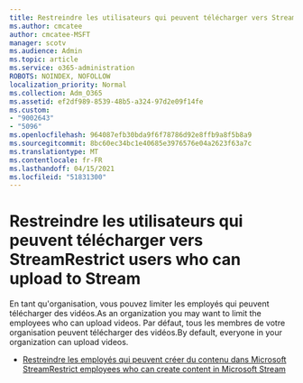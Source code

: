 ```yaml
---
title: Restreindre les utilisateurs qui peuvent télécharger vers Stream
ms.author: cmcatee
author: cmcatee-MSFT
manager: scotv
ms.audience: Admin
ms.topic: article
ms.service: o365-administration
ROBOTS: NOINDEX, NOFOLLOW
localization_priority: Normal
ms.collection: Adm_O365
ms.assetid: ef2df989-8539-48b5-a324-97d2e09f14fe
ms.custom:
- "9002643"
- "5096"
ms.openlocfilehash: 964087efb30bda9f6f78786d92e8ffb9a8f5b8a9
ms.sourcegitcommit: 8bc60ec34bc1e40685e3976576e04a2623f63a7c
ms.translationtype: MT
ms.contentlocale: fr-FR
ms.lasthandoff: 04/15/2021
ms.locfileid: "51831300"
---
```

# <a name="restrict-users-who-can-upload-to-stream"></a><span data-ttu-id="41b60-102">Restreindre les utilisateurs qui peuvent télécharger vers Stream</span><span class="sxs-lookup"><span data-stu-id="41b60-102">Restrict users who can upload to Stream</span></span>

<span data-ttu-id="41b60-103">En tant qu'organisation, vous pouvez limiter les employés qui peuvent télécharger des vidéos.</span><span class="sxs-lookup"><span data-stu-id="41b60-103">As an organization you may want to limit the employees who can upload videos.</span></span> <span data-ttu-id="41b60-104">Par défaut, tous les membres de votre organisation peuvent télécharger des vidéos.</span><span class="sxs-lookup"><span data-stu-id="41b60-104">By default, everyone in your organization can upload videos.</span></span>

- [<span data-ttu-id="41b60-105">Restreindre les employés qui peuvent créer du contenu dans Microsoft Stream</span><span class="sxs-lookup"><span data-stu-id="41b60-105">Restrict employees who can create content in Microsoft Stream</span></span>](https://docs.microsoft.com/stream/restrict-uploaders)
